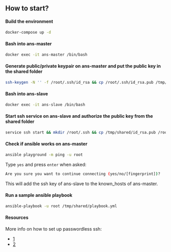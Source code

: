 ## How to start?

#### Build the environment

```bash
docker-compose up -d
```

#### Bash into ans-master

```bash
docker exec -it ans-master /bin/bash
```

#### Generate public/private keypair on ans-master and put the public key in the shared folder

```bash
ssh-keygen -N '' -f /root/.ssh/id_rsa && cp /root/.ssh/id_rsa.pub /tmp/shared
```

#### Bash into ans-slave

```bash
docker exec -it ans-slave /bin/bash
```

#### Start ssh service on ans-slave and authorize the public key from the shared folder

```bash
service ssh start && mkdir /root/.ssh && cp /tmp/shared/id_rsa.pub /root/.ssh/authorized_keys
```

#### Check if ansible works on ans-master

```bash
ansible playground -m ping -u root
```

Type `yes` and press `enter` when asked:

```bash
Are you sure you want to continue connecting (yes/no/[fingerprint])?
```

This will add the ssh key of ans-slave to the known_hosts of ans-master.

#### Run a sample ansible playbook

```bash
ansible-playbook -u root /tmp/shared/playbook.yml
```

#### Resources

More info on how to set up passwordless ssh:
- [1](https://www.linuxbabe.com/linux-server/setup-passwordless-ssh-login)
- [2](https://linuxize.com/post/how-to-setup-passwordless-ssh-login/)